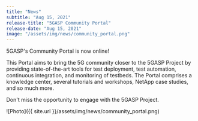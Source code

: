 ```yaml
---
title: "News"
subtitle: "Aug 15, 2021"
release-title: "5GASP Community Portal"
release-date: "Aug 15, 2021"
image: "/assets/img/news/community_portal.png"
---
```



5GASP's Community Portal is now online! 

This Portal aims to bring the 5G community closer to the 5GASP Project by providing state-of-the-art tools for test deployment, test automation, continuous integration, and monitoring of testbeds. 
The Portal comprises a knowledge center, several tutorials and workshops, NetApp case studies, and so much more.  

Don't miss the opportunity to engage with the 5GASP Project.

![Photo]({{ site.url }}/assets/img/news/community_portal.png)
